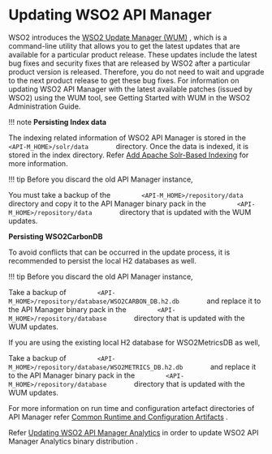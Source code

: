# Updating WSO2 API Manager

WSO2 introduces the [WSO2 Update Manager (WUM)](http://wso2.com/update/) , which is a command-line utility that allows you to get the latest updates that are available for a particular product release. These updates include the latest bug fixes and security fixes that are released by WSO2 after a particular product version is released. Therefore, you do not need to wait and upgrade to the next product release to get these bug fixes. For information on updating WSO2 API Manager with the latest available patches (issued by WSO2) using the WUM tool, see Getting Started with WUM in the WSO2 Administration Guide.

!!! note
**Persisting Index data**

The indexing related information of WSO2 API Manager is stored in the `         <API-M_HOME>/solr/data        ` directory. Once the data is indexed, it is stored in the index directory. Refer [Add Apache Solr-Based Indexing](https://docs.wso2.com/display/AM210/Add+Apache+Solr-Based+Indexing) for more information.

!!! tip
Before you discard the old API Manager instance,

You must take a backup of the `         <API-M_HOME>/repository/data        ` directory and copy it to the API Manager binary pack in the `         <API-M_HOME>/repository/data        ` directory that is updated with the WUM updates.


**Persisting WSO2CarbonDB**

To avoid conflicts that can be occurred in the update process, it is recommended to persist the local H2 databases as well.

!!! tip
Before you discard the old API Manager instance,

Take a backup of `         <API-M_HOME>/repository/database/WSO2CARBON_DB.h2.db        ` and replace it to the API Manager binary pack in the `         <API-M_HOME>/repository/database        ` directory that is updated with the WUM updates.

If you are using the existing local H2 database for WSO2MetricsDB as well,

Take a backup of `         <API-M_HOME>/repository/database/WSO2METRICS_DB.h2.db        ` and replace it to the API Manager binary pack in the `         <API-M_HOME>/repository/database        ` directory that is updated with the WUM updates.


For more information on run time and configuration artefact directories of API Manager refer [Common Runtime and Configuration Artifacts](https://docs.wso2.com/display/AM260/Common+Runtime+and+Configuration+Artifacts) .


Refer [Updating WSO2 API Manager Analytics](https://docs.wso2.com/display/AM260/Updating+WSO2+API+Manager+Analytics) in order to update WSO2 API Manager Analytics binary distribution .

